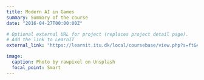 ```yaml
---
title: Modern AI in Games
summary: Summary of the course
date: "2016-04-27T00:00:00Z"

# Optional external URL for project (replaces project detail page).
# Add the link to LearnIT
external_link: "https://learnit.itu.dk/local/coursebase/view.php?s=ft&view=public&ciid=749"

image:
  caption: Photo by rawpixel on Unsplash
  focal_point: Smart
---
```


